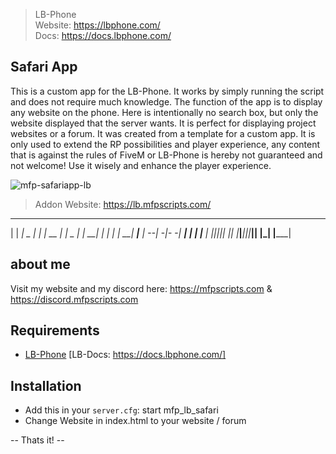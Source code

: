 >LB-Phone                                                                                                                                          
>Website: https://lbphone.com/                                                                                                                     
>Docs: https://docs.lbphone.com/                                                                                                                
## Safari App

This is a custom app for the LB-Phone. It works by simply running the script and does not require much knowledge. The function of the app is to display any website on the phone. Here is intentionally no search box, but only the website displayed that the server wants. It is perfect for displaying project websites or a forum. It was created from a template for a custom app. It is only used to extend the RP possibilities and player experience, any content that is against the rules of FiveM or LB-Phone is hereby not guaranteed and not welcome! Use it wisely and enhance the player experience.

![mfp-safariapp-lb](https://github.com/maxifaxipaxi-new/mfp_lb-safari/assets/115405418/b55ecef1-a42e-4e91-adbd-c3f08e9f4845)

> Addon Website: https://lb.mfpscripts.com/


_____ _____ _____ _____ _____ _____ _____ _____ _____ _____ 
|     |   __|  _  |   __|     | __  |     |  _  |_   _|   __|
| | | |   __|   __|__   |   --|    -|-   -|   __| | | |__   |
|_|_|_|__|  |__|  |_____|_____|__|__|_____|__|    |_| |_____|
                                                              
## about me
Visit my website and my discord here:
https://mfpscripts.com & https://discord.mfpscripts.com

## Requirements
- [LB-Phone](https://lbphone.com) [LB-Docs: https://docs.lbphone.com/]

## Installation
- Add this in your `server.cfg`: start mfp_lb_safari
- Change Website in index.html to your website / forum

-- Thats it! --
